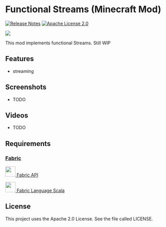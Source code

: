# Functional Streams (Minecraft Mod)
[![Release Notes](https://img.shields.io/github/release/LolHens/mc-functional-streams.svg?maxAge=3600)](https://github.com/LolHens/mc-functional-streams/releases/latest)
[![Apache License 2.0](https://img.shields.io/github/license/LolHens/mc-functional-streams.svg?maxAge=3600)](https://www.apache.org/licenses/LICENSE-2.0)

![](https://raw.githubusercontent.com/LolHens/mc-functional-streams/master/src/main/resources/assets/volcanoes/icon.png)

This mod implements functional Streams.
Still WIP

## Features
- streaming

## Screenshots
- TODO

## Videos
- TODO

## Requirements
### [Fabric](https://fabricmc.net/)
[<img src="https://fabricmc.net/assets/logo.png" width="32"> Fabric API](https://www.curseforge.com/minecraft/mc-mods/fabric-api)

[<img src="https://user-images.githubusercontent.com/1524059/88789314-e5dd3300-d196-11ea-99dc-2399393ef409.png" width="32"> Fabric Language Scala](https://www.curseforge.com/minecraft/mc-mods/fabric-language-scala)

## License
This project uses the Apache 2.0 License. See the file called LICENSE.
